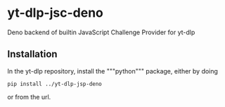 # yt-dlp-jsc-deno

Deno backend of builtin JavaScript Challenge Provider for yt-dlp

## Installation

In the yt-dlp repository, install the """python""" package, either by doing

```console
pip install ../yt-dlp-jsp-deno
```

or from the url.
